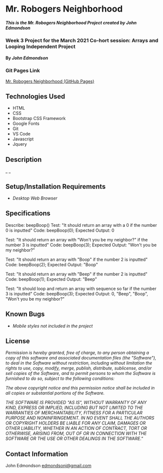 # Mr. Robogers Neighborhood

#### _This is the Mr. Robogers Neighborhood Project created by John Edmondson_

### Week 3 Project for the March 2021 Co-hort session: Arrays and Looping Independent Project

#### By _**John Edmondson**_

### Git Pages Link

[Mr. Robogers Neighborhood (GitHub Pages)](http://basicjohn.github.io/mr-robogers)

## Technologies Used

- HTML
- CSS
- Bootstrap CSS Framework
- Google Fonts
- Git
- VS Code
- Javascript
- Jquery

## Description

\_ \_

## Setup/Installation Requirements

- _Desktop Web Browser_

## Specifications

Describe: beepBoop()
Test: "It should return an array with a 0 if the number 0 is inputted"
Code: beepBoop(0);
Expected Output: 0

Test: "It should return an array with "Won't you be my neighbor?" if the number 3 is inputted"
Code: beepBoop(3);
Expected Output: "Won't you be my neighbor?"

Test: "It should return an array with "Boop" if the number 2 is inputted"
Code: beepBoop(2);
Expected Output: "Boop"

Test: "It should return an array with "Beep" if the number 2 is inputted"
Code: beepBoop(1);
Expected Output: "Beep"

Test: "It should loop and return an array with sequence so far if the number 3 is inputted"
Code: beepBoop(3);
Expected Output: 0, "Beep", "Boop", "Won't you be my neighbor?"

## Known Bugs

- _Mobile styles not included in the project_

## License

_Permission is hereby granted, free of charge, to any person obtaining a copy of this software and associated documentation files (the "Software"), to deal in the Software without restriction, including without limitation the rights to use, copy, modify, merge, publish, distribute, sublicense, and/or sell copies of the Software, and to permit persons to whom the Software is furnished to do so, subject to the following conditions:_

_The above copyright notice and this permission notice shall be included in all copies or substantial portions of the Software._

_THE SOFTWARE IS PROVIDED "AS IS", WITHOUT WARRANTY OF ANY KIND, EXPRESS OR IMPLIED, INCLUDING BUT NOT LIMITED TO THE WARRANTIES OF MERCHANTABILITY, FITNESS FOR A PARTICULAR PURPOSE AND NONINFRINGEMENT. IN NO EVENT SHALL THE AUTHORS OR COPYRIGHT HOLDERS BE LIABLE FOR ANY CLAIM, DAMAGES OR OTHER LIABILITY, WHETHER IN AN ACTION OF CONTRACT, TORT OR OTHERWISE, ARISING FROM, OUT OF OR IN CONNECTION WITH THE SOFTWARE OR THE USE OR OTHER DEALINGS IN THE SOFTWARE."_

## Contact Information

John Edmondson edmondsonj@gmail.com
